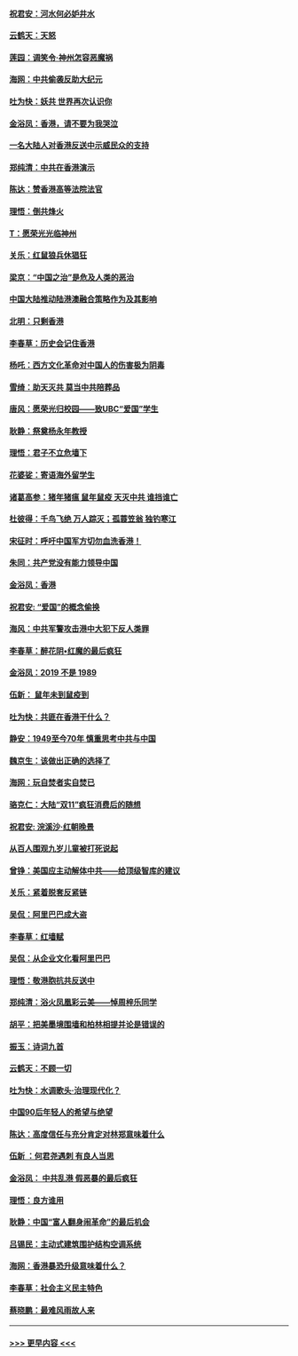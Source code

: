 #### [祝君安：河水何必妒井水](../pages/nsc993/n11675746.md?t=11231811) 
#### [云鹤天：天怒](../pages/nsc993/n11675718.md?t=11231811) 
#### [莲园：调笑令‧神州怎容恶魔祸](../pages/nsc993/n11675648.md?t=11231811) 
#### [海网：中共偷袭反助大纪元](../pages/nsc993/n11673515.md?t=11231811) 
#### [吐为快：妖共 世界再次认识你](../pages/nsc993/n11673506.md?t=11231811) 
#### [金浴凤：香港，请不要为我哭泣](../pages/nsc993/n11673248.md?t=11231811) 
#### [一名大陆人对香港反送中示威民众的支持](../pages/nsc993/n11672615.md?t=11231811) 
#### [郑纯清：中共在香港演示](../pages/nsc993/n11670539.md?t=11231811) 
#### [陈达：赞香港高等法院法官](../pages/nsc993/n11669542.md?t=11231811) 
#### [理悟：倒共烽火](../pages/nsc993/n11668844.md?t=11231811) 
#### [T：愿荣光光临神州](../pages/nsc993/n11668421.md?t=11231811) 
#### [关乐：红鼠狼兵休猖狂](../pages/nsc993/n11668378.md?t=11231811) 
#### [梁京：“中国之治”是危及人类的恶治](../pages/nsc993/n11668328.md?t=11231811) 
#### [中国大陆推动陆港澳融合策略作为及其影响](../pages/nsc993/n11668157.md?t=11231811) 
#### [北明：只剩香港](../pages/nsc993/n11668002.md?t=11231811) 
#### [李春草：历史会记住香港](../pages/nsc993/n11667927.md?t=11231811) 
#### [杨吒：西方文化革命对中国人的伤害极为阴毒](../pages/nsc993/n11664521.md?t=11231811) 
#### [雪绮：助天灭共 莫当中共陪葬品](../pages/nsc993/n11662650.md?t=11231811) 
#### [唐风：愿荣光归校园——致UBC“爱国”学生](../pages/nsc993/n11662194.md?t=11231811) 
#### [耿静：祭奠杨永年教授](../pages/nsc993/n11662514.md?t=11231811) 
#### [理悟：君子不立危墙下](../pages/nsc993/n11662172.md?t=11231811) 
#### [花婆娑：寄语海外留学生](../pages/nsc993/n11662121.md?t=11231811) 
#### [诸葛高参：猪年猪瘟 鼠年鼠疫 天灭中共 谁挡谁亡](../pages/nsc993/n11661980.md?t=11231811) 
#### [杜彼得：千鸟飞绝 万人踪灭；孤蓑笠翁 独钓寒江](../pages/nsc993/n11661170.md?t=11231811) 
#### [宋征时：呼吁中国军方切勿血洗香港！](../pages/nsc993/n11415318.md?t=11231811) 
#### [朱同：共产党没有能力领导中国](../pages/nsc993/n11660421.md?t=11231811) 
#### [金浴凤：香港](../pages/nsc993/n11660419.md?t=11231811) 
#### [祝君安: “爱国”的概念偷换](../pages/nsc993/n11659706.md?t=11231811) 
#### [海风：中共军警攻击港中大犯下反人类罪](../pages/nsc993/n11659632.md?t=11231811) 
#### [李春草：醉花阴•红魔的最后疯狂](../pages/nsc993/n11659287.md?t=11231811) 
#### [金浴凤：2019 不是 1989](../pages/nsc993/n11657663.md?t=11231811) 
#### [伍新： 鼠年未到鼠疫到](../pages/nsc993/n11655098.md?t=11231811) 
#### [吐为快：共匪在香港干什么？](../pages/nsc993/n11654891.md?t=11231811) 
#### [静安：1949至今70年 慎重思考中共与中国](../pages/nsc993/n11651244.md?t=11231811) 
#### [魏京生：该做出正确的选择了](../pages/nsc993/n11653084.md?t=11231811) 
#### [海网：玩自焚者实自焚已](../pages/nsc993/n11652423.md?t=11231811) 
#### [骆克仁：大陆“双11”疯狂消费后的随想](../pages/nsc993/n11652305.md?t=11231811) 
#### [祝君安: 浣溪沙·红朝晚景](../pages/nsc993/n11652258.md?t=11231811) 
#### [从百人围观九岁儿童被打死说起](../pages/nsc993/n11651030.md?t=11231811) 
#### [曾铮：美国应主动解体中共——给顶级智库的建议](../pages/nsc993/n11649888.md?t=11231811) 
#### [关乐：紧着脱套反紧链](../pages/nsc993/n11649069.md?t=11231811) 
#### [吴侃：阿里巴巴成大盗](../pages/nsc993/n11645523.md?t=11231811) 
#### [李春草：红墙赋](../pages/nsc993/n11646389.md?t=11231811) 
#### [吴侃：从企业文化看阿里巴巴](../pages/nsc993/n11645476.md?t=11231811) 
#### [理悟：敬港胞抗共反送中](../pages/nsc993/n11645466.md?t=11231811) 
#### [郑纯清：浴火凤凰彩云美——悼周梓乐同学](../pages/nsc993/n11645155.md?t=11231811) 
#### [胡平：把美墨境围墙和柏林相提并论是错误的](../pages/nsc993/n11645134.md?t=11231811) 
#### [振玉：诗词九首](../pages/nsc993/n11644081.md?t=11231811) 
#### [云鹤天：不顾一切](../pages/nsc993/n11643508.md?t=11231811) 
#### [吐为快：水调歌头·治理现代化？](../pages/nsc993/n11643485.md?t=11231811) 
#### [中国90后年轻人的希望与绝望](../pages/nsc993/n11642317.md?t=11231811) 
#### [陈达：高度信任与充分肯定对林郑意味着什么](../pages/nsc993/n11641441.md?t=11231811) 
#### [伍新 ：何君尧遇刺 有良人当思](../pages/nsc993/n11641503.md?t=11231811) 
#### [金浴凤： 中共乱港  假恶暴的最后疯狂](../pages/nsc993/n11641495.md?t=11231811) 
#### [理悟：良方谁用](../pages/nsc993/n11641463.md?t=11231811) 
#### [耿静：中国“富人翻身闹革命”的最后机会](../pages/nsc993/n11640655.md?t=11231811) 
#### [吕锡民：主动式建筑围护结构空调系统](../pages/nsc993/n11640168.md?t=11231811) 
#### [海网：香港暴恐升级意味着什么？](../pages/nsc993/n11635904.md?t=11231811) 
#### [李春草：社会主义民主特色](../pages/nsc993/n11634657.md?t=11231811) 
#### [蔡晓鹏：最难风雨故人来](../pages/nsc993/n11633145.md?t=11231811) 

----
#### [ >>> 更早内容 <<< ](../indexes/nsc993-earlier.md)
